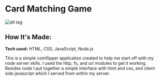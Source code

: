 # Card Matching Game

![alt tag](https://i.ibb.co/4sT1sy4/coinFlip.png)

## How It's Made:

**Tech used:** HTML, CSS, JavaScript, Node.js

This is a simple coinflipper application created to help me start off with my node server skills. I used the http, fs, and url modules to get it working. Besides node I put together a simple interface with html and css, and client side javascript which I served from within my server.
